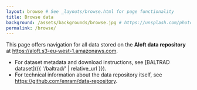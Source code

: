 ```yaml
---
layout: browse # See _layouts/browse.html for page functionality
title: Browse data
background: /assets/backgrounds/browse.jpg # https://unsplash.com/photos/H83_BXx3ChY
permalink: /browse/
---
```


This page offers navigation for all data stored on the **Aloft data repository** at <https://aloft.s3-eu-west-1.amazonaws.com>.

- For dataset metadata and download instructions, see [BALTRAD dataset]({{ '/baltrad/' | relative_url }}).
- For technical information about the data repository itself, see <https://github.com/enram/data-repository>.

